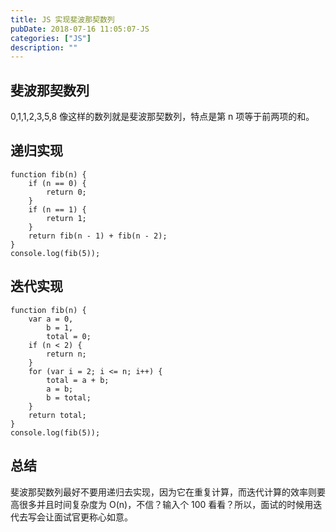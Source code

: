 ```yaml
---
title: JS 实现斐波那契数列
pubDate: 2018-07-16 11:05:07-JS
categories: ["JS"]
description: ""
---
```


## 斐波那契数列

0,1,1,2,3,5,8 像这样的数列就是斐波那契数列，特点是第 n 项等于前两项的和。

## 递归实现

```
function fib(n) {
    if (n == 0) {
        return 0;
    }
    if (n == 1) {
        return 1;
    }
    return fib(n - 1) + fib(n - 2);
}
console.log(fib(5));
```

## 迭代实现

```
function fib(n) {
    var a = 0,
        b = 1,
        total = 0;
    if (n < 2) {
        return n;
    }
    for (var i = 2; i <= n; i++) {
        total = a + b;
        a = b;
        b = total;
    }
    return total;
}
console.log(fib(5));
```

## 总结

斐波那契数列最好不要用递归去实现，因为它在重复计算，而迭代计算的效率则要高很多并且时间复杂度为 O(n)，不信？输入个 100 看看？所以，面试的时候用迭代去写会让面试官更称心如意。
